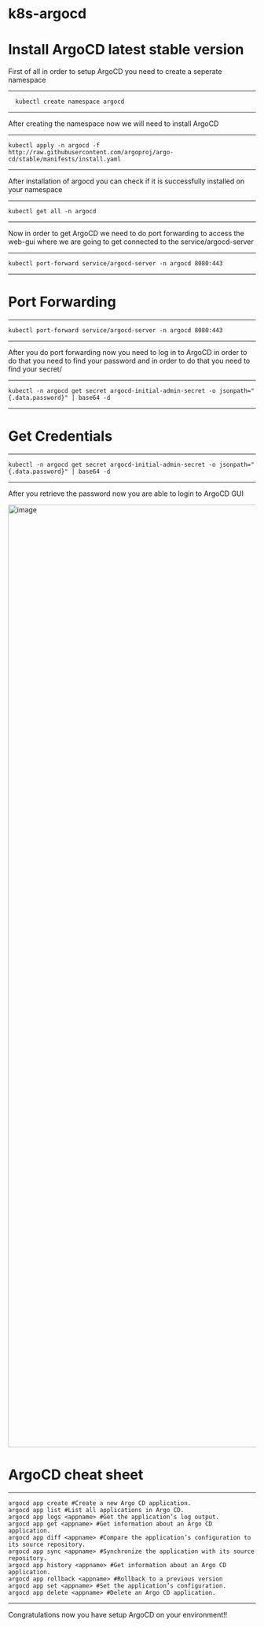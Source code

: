 # k8s-argocd

# Install ArgoCD latest stable version
First of all in order to setup ArgoCD you need to create a seperate namespace

---
	  kubectl create namespace argocd
---

After creating the namespace now we will need to install ArgoCD

---
	kubectl apply -n argocd -f http://raw.githubusercontent.com/argoproj/argo-cd/stable/manifests/install.yaml
---

After installation of argocd you can check if it is successfully installed on your namespace

---
	kubectl get all -n argocd
---

Now in order to get ArgoCD we need to do port forwarding to access the web-gui where we are going to get connected to the service/argocd-server


---
	kubectl port-forward service/argocd-server -n argocd 8080:443
---

# Port Forwarding
---
	kubectl port-forward service/argocd-server -n argocd 8080:443
---

After you do port forwarding now you need to log in to ArgoCD in order to do that you need to find your password and in order to do that you need to find your secret/

---
	kubectl -n argocd get secret argocd-initial-admin-secret -o jsonpath="{.data.password}" | base64 -d
---

# Get Credentials
---
	kubectl -n argocd get secret argocd-initial-admin-secret -o jsonpath="{.data.password}" | base64 -d
---
After you retrieve the password now you are able to login to ArgoCD GUI

<img width="1916" alt="image" src="https://github.com/danjelhysenaj-dev/k8s-argocd/assets/72606127/1c213fd8-acd2-4e25-a89f-32043cb6f094">


# ArgoCD cheat sheet

---
	argocd app create #Create a new Argo CD application.
	argocd app list #List all applications in Argo CD.
	argocd app logs <appname> #Get the application’s log output.
	argocd app get <appname> #Get information about an Argo CD application.
	argocd app diff <appname> #Compare the application’s configuration to its source repository.
	argocd app sync <appname> #Synchronize the application with its source repository.
	argocd app history <appname> #Get information about an Argo CD application.
	argocd app rollback <appname> #Rollback to a previous version
	argocd app set <appname> #Set the application’s configuration.
	argocd app delete <appname> #Delete an Argo CD application.
---
Congratulations now you have setup ArgoCD on your environment!!

